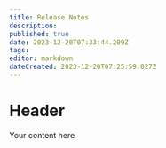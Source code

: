 ```yaml
---
title: Release Notes
description: 
published: true
date: 2023-12-20T07:33:44.209Z
tags: 
editor: markdown
dateCreated: 2023-12-20T07:25:59.027Z
---
```


# Header
Your content here